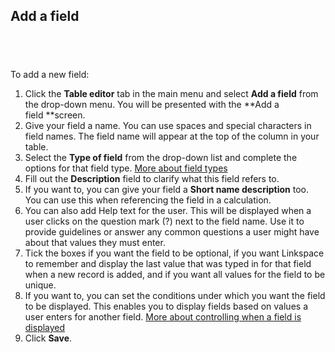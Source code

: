 

## Add a field

## &nbsp;

To add a new field:

1. Click the&nbsp;**Table editor**&nbsp;tab in the main menu and select&nbsp;**Add a field**&nbsp;from the drop-down menu. You will be presented with the&nbsp;**Add a field&nbsp;**screen.
2. Give your field a name. You can use spaces and special characters in field names. The field name will appear at the top of the column in your table.
3. Select the&nbsp;**Type of field** from the drop-down list and complete the options for that field type. [More about field types](030-field-types/010-field-types.md)
4. Fill out the **Description** field to clarify what this field refers to.
5. If you want to, you can give your field a&nbsp;**Short name description**&nbsp;too. You can use this when referencing the field in a calculation.
6. You can also add Help text for the user. This will be displayed when a user clicks on the question mark (?) next to the field name. Use it to provide guidelines or answer any common questions a user might have about that values they must enter.
7. Tick the boxes if you want the field to be optional, if you want Linkspace to remember and display the last value that was typed in for that field when a new record is added, and if you want all values for the field to be unique.
8. If you want to, you can set the conditions under which you want the field to be displayed. This enables you to display fields based on values a user enters for another field.&nbsp;[More about controlling when a field is displayed](040-field-display.md)
9. Click&nbsp;**Save**.